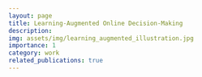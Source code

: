 ```yaml
---
layout: page
title: Learning-Augmented Online Decision-Making
description: 
img: assets/img/learning_augmented_illustration.jpg
importance: 1
category: work
related_publications: true
---
```


